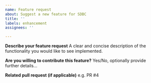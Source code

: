 ```yaml
---
name: Feature request
about: Suggest a new feature for SDBC
title: ''
labels: enhancement
assignees: ''

---
```


**Describe your feature request**
A clear and concise description of the functionality you would like to see implemented.

**Are you willing to contribute this feature?**
Yes/No, optionally provide further details...

**Related pull request (if applicable)**
e.g. PR #4
